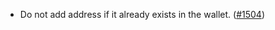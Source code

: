 - Do not add address if it already exists in the wallet.
  ([\#1504](https://github.com/anoma/namada/issues/1504))
